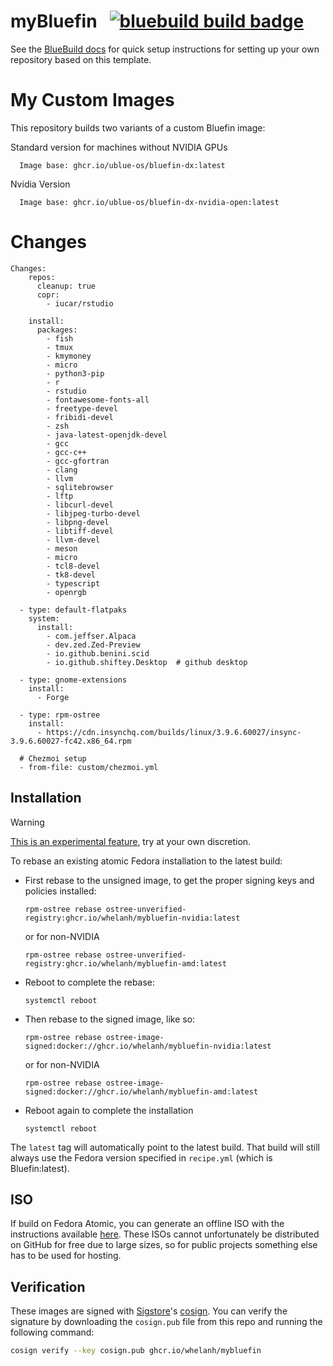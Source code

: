 # myBluefin &nbsp; [![bluebuild build badge](https://github.com/whelanh/mybluefin/actions/workflows/build.yml/badge.svg)](https://github.com/whelanh/mybluefin/actions/workflows/build.yml)

See the [BlueBuild docs](https://blue-build.org/how-to/setup/) for quick setup instructions for setting up your own repository based on this template.

# My Custom Images

This repository builds two variants of a custom Bluefin image:

   Standard version for machines without NVIDIA GPUs

      Image base: ghcr.io/ublue-os/bluefin-dx:latest 
   
   Nvidia Version
   
      Image base: ghcr.io/ublue-os/bluefin-dx-nvidia-open:latest

# Changes

```
Changes:
    repos:
      cleanup: true
      copr:
        - iucar/rstudio

    install:
      packages:
        - fish
        - tmux
        - kmymoney
        - micro
        - python3-pip
        - r
        - rstudio
        - fontawesome-fonts-all
        - freetype-devel
        - fribidi-devel
        - zsh
        - java-latest-openjdk-devel
        - gcc
        - gcc-c++
        - gcc-gfortran
        - clang
        - llvm
        - sqlitebrowser
        - lftp
        - libcurl-devel
        - libjpeg-turbo-devel
        - libpng-devel
        - libtiff-devel
        - llvm-devel
        - meson
        - micro
        - tcl8-devel
        - tk8-devel
        - typescript
        - openrgb

  - type: default-flatpaks
    system:
      install:
        - com.jeffser.Alpaca
        - dev.zed.Zed-Preview
        - io.github.benini.scid
        - io.github.shiftey.Desktop  # github desktop

  - type: gnome-extensions
    install:
      - Forge

  - type: rpm-ostree
    install:
      - https://cdn.insynchq.com/builds/linux/3.9.6.60027/insync-3.9.6.60027-fc42.x86_64.rpm

  # Chezmoi setup
  - from-file: custom/chezmoi.yml
```

## Installation

> [!WARNING]  
> [This is an experimental feature](https://www.fedoraproject.org/wiki/Changes/OstreeNativeContainerStable), try at your own discretion.

To rebase an existing atomic Fedora installation to the latest build:

- First rebase to the unsigned image, to get the proper signing keys and policies installed:
  ```
  rpm-ostree rebase ostree-unverified-registry:ghcr.io/whelanh/mybluefin-nvidia:latest
  ```
  or for non-NVIDIA
    ```
  rpm-ostree rebase ostree-unverified-registry:ghcr.io/whelanh/mybluefin-amd:latest
  ```

- Reboot to complete the rebase:
  ```
  systemctl reboot
  ```
- Then rebase to the signed image, like so:
  ```
  rpm-ostree rebase ostree-image-signed:docker://ghcr.io/whelanh/mybluefin-nvidia:latest
  ```
  or for non-NVIDIA
  ```
  rpm-ostree rebase ostree-image-signed:docker://ghcr.io/whelanh/mybluefin-amd:latest
  ```
- Reboot again to complete the installation
  ```
  systemctl reboot
  ```

The `latest` tag will automatically point to the latest build. That build will still always use the Fedora version specified in `recipe.yml` (which is Bluefin:latest).

## ISO

If build on Fedora Atomic, you can generate an offline ISO with the instructions available [here](https://blue-build.org/learn/universal-blue/#fresh-install-from-an-iso). These ISOs cannot unfortunately be distributed on GitHub for free due to large sizes, so for public projects something else has to be used for hosting.

## Verification

These images are signed with [Sigstore](https://www.sigstore.dev/)'s [cosign](https://github.com/sigstore/cosign). You can verify the signature by downloading the `cosign.pub` file from this repo and running the following command:

```bash
cosign verify --key cosign.pub ghcr.io/whelanh/mybluefin
```
